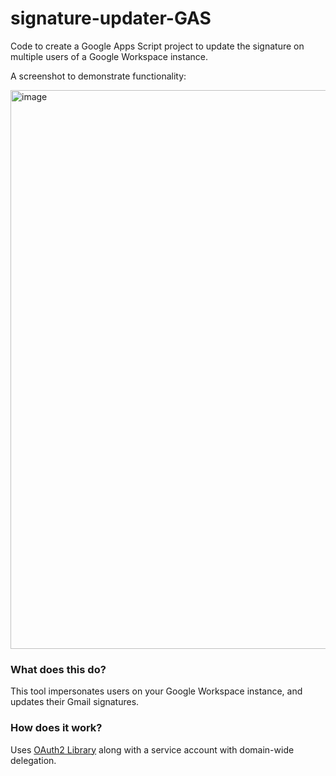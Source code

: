 # signature-updater-GAS
Code to create a Google Apps Script project to update the signature on multiple users of a Google Workspace instance.

A screenshot to demonstrate functionality:

<img width="894" alt="image" src="https://user-images.githubusercontent.com/41591830/234241628-7fab73bd-2d45-4104-8eb8-5ef2435597f6.png">

### What does this do?

This tool impersonates users on your Google Workspace instance, and updates their Gmail signatures.

### How does it work?

Uses [OAuth2 Library](https://github.com/googleworkspace/apps-script-oauth2) along with a service account with domain-wide delegation.
